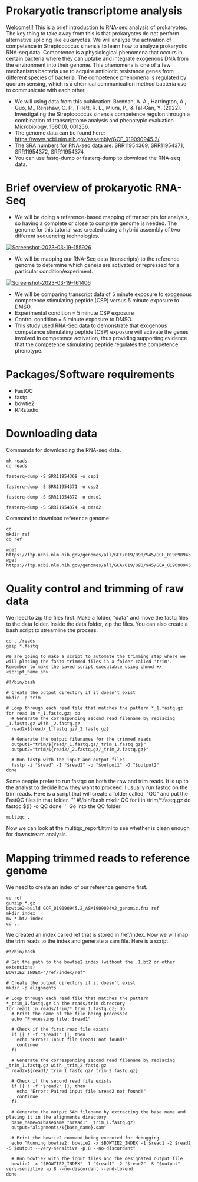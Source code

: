 # Prokaryotic transcriptome analysis
Welcome!!! This is a brief introduction to RNA-seq analysis of prokaryotes. The key thing to take away from this is that prokaryotes do not perform alternative splicing like eukaryotes. We will analyze the activation of competence in Streptococcus sinensis to learn how to analyze prokaryotic RNA-seq data. Competence is a physiological phenomena that occurs in certain bacteria where they can uptake and integrate exogenous DNA from the environment into their genome. This phenomena is one of a few mechanisms bacteria use to acquire antibiotic resistance genes from different species of bacteria. The competence phenomena is regulated by quorum sensing, which is a chemical communication method bacteria use to communicate with each other.
- We will using data from this publication: Brennan, A. A., Harrington, A., Guo, M., Renshaw, C. P., Tillett, R. L., Miura, P., & Tal-Gan, Y. (2022). Investigating the Streptococcus sinensis competence regulon through a combination of transcriptome analysis and phenotypic evaluation. Microbiology, 168(10), 001256.
- The genome data can be found here: https://www.ncbi.nlm.nih.gov/assembly/GCF_019090945.2/
- The SRA numbers for RNA-seq data are: SRR11954369, SRR11954371, SRR11954372, SRR11954374
- You can use fastq-dump or fasterq-dump to download the RNA-seq data.

# Brief overview of prokaryotic RNA-Seq
- We will be doing a reference-based mapping of transcripts for analysis, so having a complete or close to complete genome is needed. The genome for this tutorial was created using a hybrid assembly of two different sequencing technologies.

<a href="https://ibb.co/JjLkz3b"><img src="https://i.ibb.co/nM2kDPV/Screenshot-2023-03-19-155926.png" alt="Screenshot-2023-03-19-155926" border="0"></a>

- We will be mapping our RNA-Seq data (transcripts) to the reference genome to determine which gene/s are activated or repressed for a particular condition/experiment. 

<a href="https://ibb.co/XfBMtL3"><img src="https://i.ibb.co/bjhDXm2/Screenshot-2023-03-19-161406.png" alt="Screenshot-2023-03-19-161406" border="0"></a>

- We will be comparing transcript data of 5 minute exposure to exogenous competence stimulating peptide (CSP) versus 5 minute exposure to DMSO. 
- Experimental condition = 5 minute CSP exposure
- Control condition = 5 minute exposure to DMSO. 
- This study used RNA-Seq data to demonstrate that exogenous competence stimulating peptide (CSP) exposure will activate the genes involved in competence activation, thus providing supporting evidence that the competence stimulating peptide regulates the competence phenotype.

# Packages/Software requirements
- FastQC
- fastp
- bowtie2
- R/Rstudio

# Downloading data
Commands for downloading the RNA-seq data.
```
mk reads
cd reads
```
```
fasterq-dump -S SRR11954369 -o csp1
```
```
fasterq-dump -S SRR11954371 -o csp2
```
```
fasterq-dump -S SRR11954372 -o dmso1
```
```
fasterq-dump -S SRR11954374 -o dmso2
```
Command to download reference genome
```
cd ..
mkdir ref
cd ref
```
```
wget https://ftp.ncbi.nlm.nih.gov/genomes/all/GCF/019/090/945/GCF_019090945.2_ASM1909094v2/GCF_019090945.2_ASM1909094v2_genomic.fna.gz
wget https://ftp.ncbi.nlm.nih.gov/genomes/all/GCA/019/090/945/GCA_019090945.2_ASM1909094v2/GCA_019090945.2_ASM1909094v2_genomic.gtf.gz
```

# Quality control and trimming of raw data
We need to zip the files first. Make a folder, "data" and move the fastq files to the data folder. Inside the data folder, zip the files. You can also create a bash script to streamline the process.
```
cd ../reads
gzip *.fastq
```

```
We are going to make a script to automate the trimming step where we will placing the fastp trimmed files in a folder called 'trim'. Remember to make the saved script executable using chmod +x <script_name.sh>
```
```
#!/bin/bash

# Create the output directory if it doesn't exist
mkdir -p trim

# Loop through each read file that matches the pattern *_1.fastq.gz
for read in *_1.fastq.gz; do
  # Generate the corresponding second read filename by replacing _1.fastq.gz with _2.fastq.gz
  read2=${read/_1.fastq.gz/_2.fastq.gz}
  
  # Generate the output filenames for the trimmed reads
  output1="trim/${read/_1.fastq.gz/_trim_1.fastq.gz}"
  output2="trim/${read2/_2.fastq.gz/_trim_2.fastq.gz}"

  # Run fastp with the input and output files
  fastp -i "$read" -I "$read2" -o "$output1" -O "$output2"
done

```
Some people prefer to run fastqc on both the raw and trim reads. It is up to the analyst to decide how they want to proceed. I usually run fastqc on the trim reads. Here is a script that will create a folder called, "QC" and put the FastQC files in that folder.
'''
#!/bin/bash
mkdir QC
for i in /trim/*.fastq.gz
do
fastqc ${i} -o QC
done
'''
Go into the QC folder.
```
multiqc .
```
Now we can look at the multiqc_report.html to see whether is clean enough for downstream analysis.

# Mapping trimmed reads to reference genome
We need to create an index of our reference genome first. 
```
cd ref
gunzip *.gz
bowtie2-build GCF_019090945.2_ASM1909094v2_genomic.fna ref
mkdir index
mv *.bt2 index
cd ..
```
We created an index called ref that is stored in /ref/index. Now we will map the trim reads to the index and generate a sam file. Here is a script.
```
#!/bin/bash

# Set the path to the bowtie2 index (without the .1.bt2 or other extensions)
BOWTIE2_INDEX="/ref/index/ref"

# Create the output directory if it doesn't exist
mkdir -p alignments

# Loop through each read file that matches the pattern *_trim_1.fastq.gz in the reads/trim directory
for read1 in reads/trim/*_trim_1.fastq.gz; do
  # Print the name of the file being processed
  echo "Processing file: $read1"

  # Check if the first read file exists
  if [[ ! -f "$read1" ]]; then
    echo "Error: Input file $read1 not found!"
    continue
  fi

  # Generate the corresponding second read filename by replacing _trim_1.fastq.gz with _trim_2.fastq.gz
  read2=${read1/_trim_1.fastq.gz/_trim_2.fastq.gz}
  
  # Check if the second read file exists
  if [[ ! -f "$read2" ]]; then
    echo "Error: Paired input file $read2 not found!"
    continue
  fi

  # Generate the output SAM filename by extracting the base name and placing it in the alignments directory
  base_name=$(basename "$read1" _trim_1.fastq.gz)
  output="alignments/${base_name}.sam"

  # Print the bowtie2 command being executed for debugging
  echo "Running bowtie2: bowtie2 -x $BOWTIE2_INDEX -1 $read1 -2 $read2 -S $output --very-sensitive -p 8 --no-discordant"

  # Run bowtie2 with the input files and the designated output file
  bowtie2 -x "$BOWTIE2_INDEX" -1 "$read1" -2 "$read2" -S "$output" --very-sensitive -p 8 --no-discordant --end-to-end
done
```

